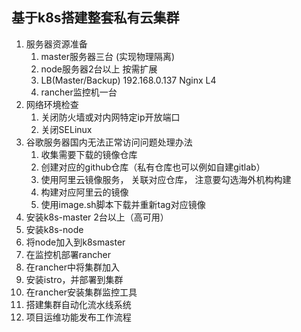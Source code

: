 ## 基于k8s搭建整套私有云集群
1. 服务器资源准备
    1. master服务器三台 (实现物理隔离)
    2. node服务器2台以上 按需扩展
    3. LB(Master/Backup)	192.168.0.137	Nginx L4
    4. rancher监控机一台
2. 网络环境检查
    1. 关闭防火墙或对内网特定ip开放端口
    2. 关闭SELinux
3. 谷歌服务器国内无法正常访问问题处理办法
    1. 收集需要下载的镜像仓库
    2. 创建对应的github仓库（私有仓库也可以例如自建gitlab）
    3. 使用阿里云镜像服务， 关联对应仓库， 注意要勾选海外机构构建
    4. 构建对应阿里云的镜像
    5. 使用image.sh脚本下载并重新tag对应镜像
3. 安装k8s-master 2台以上（高可用）
4. 安装k8s-node
5. 将node加入到k8smaster
6. 在监控机部署rancher
7. 在rancher中将集群加入
8. 安装istro，并部署到集群
9. 在rancher安装集群监控工具
10. 搭建集群自动化流水线系统
11. 项目运维功能发布工作流程